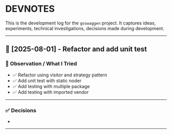 # DEVNOTES

This is the development log for the `goswaggen` project.
It captures ideas, experiments, technical investigations, decisions made during development.

---

## 📅 [2025-08-01] - Refactor and add unit test

### 🧪 Observation / What I Tried
- ✅ Refactor using visitor and strategy pattern
- ✅ Add unit test with static noder
- ✅ Add testing with multiple package
- ✅ Add testing with imported vendor
---

### ✅ Decisions
- 
---